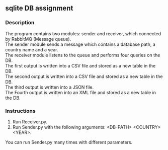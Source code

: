 ## sqlite DB assignment
### Description 
The program contains two modules: sender and receiver, which connected by RabbitMQ (Message queue).  
The sender module sends a message which contains a database path, a country name and a year.  
The receiver module listens to the queue and performs four queries on the DB.  
The first output is written into a CSV file and stored as a new table in the DB.  
The second output is written into a CSV file and stored as a new table in the DB.  
The third output is written into a JSON file.  
The Fourth output is written into an XML file and stored as a new table in the DB.  

### Instructions  
1. Run Receiver.py.  
2. Run Sender.py with the following arguments: \<DB-PATH\> \<COUNTRY\> \<YEAR\>.  

You can run Sender.py many times with different parameters.  
